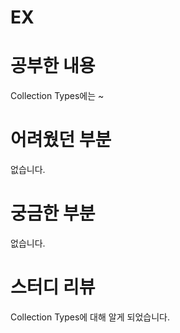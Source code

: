 # EX
# 공부한 내용
Collection Types에는 ~

# 어려웠던 부분
없습니다.

# 궁금한 부분
없습니다.

# 스터디 리뷰
Collection Types에 대해 알게 되었습니다.
